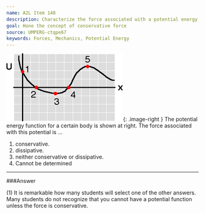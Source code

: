 ```yaml
---
name: A2L Item 148
description: Characterize the force associated with a potential energy function.
goal: Hone the concept of conservative force
source: UMPERG-ctqpe67
keywords: Forces, Mechanics, Potential Energy
---
```


![Item148_fig1.gif](../images/Item148_fig1.gif){: .image-right }  The
potential energy function for a certain body is shown at right. The
force associated with this potential is ...

1. conservative.
2. dissipative.
3. neither conservative or dissipative.
4. Cannot be determined




<hr/>

###Answer 

(1) It is remarkable how many students will select one of the
other answers. Many students do not recognize that you cannot have a
potential function unless the force is conservative.
